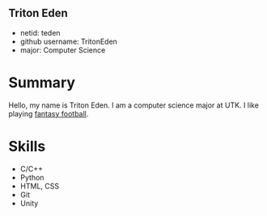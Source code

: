 ## Triton Eden
* netid: teden
* github username: TritonEden
* major: Computer Science
# Summary
Hello, my name is Triton Eden. I am a computer science major at UTK. I like playing [fantasy football](https://football.fantasysports.yahoo.com/).
# Skills
* C/C++
* Python
* HTML, CSS
* Git
* Unity